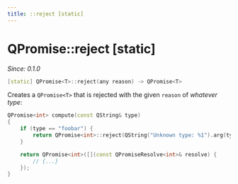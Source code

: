 ```yaml
---
title: ::reject [static]
---
```


# QPromise::reject [static]

*Since: 0.1.0*

```cpp
[static] QPromise<T>::reject(any reason) -> QPromise<T>
```

Creates a `QPromise<T>` that is rejected with the given `reason` of *whatever type*:

```cpp
QPromise<int> compute(const QString& type)
{
    if (type == "foobar") {
        return QPromise<int>::reject(QString("Unknown type: %1").arg(type));
    }

    return QPromise<int>([](const QPromiseResolve<int>& resolve) {
        // {...}
    });
}
```
